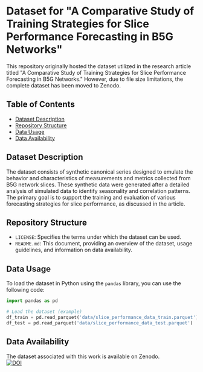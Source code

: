# Dataset for "A Comparative Study of Training Strategies for Slice Performance Forecasting in B5G Networks"

This repository originally hosted the dataset utilized in the research article titled "A Comparative Study of Training Strategies for Slice Performance Forecasting in B5G Networks." However, due to file size limitations, the complete dataset has been moved to Zenodo.

## Table of Contents

- [Dataset Description](#dataset-description)
- [Repository Structure](#repository-structure)
- [Data Usage](#data-usage)
- [Data Availability](#data-availability)

## Dataset Description

The dataset consists of synthetic canonical series designed to emulate the behavior and characteristics of measurements and metrics collected from B5G network slices. These synthetic data were generated after a detailed analysis of simulated data to identify seasonality and correlation patterns. The primary goal is to support the training and evaluation of various forecasting strategies for slice performance, as discussed in the article. 

## Repository Structure

- `LICENSE`: Specifies the terms under which the dataset can be used.
- `README.md`: This document, providing an overview of the dataset, usage guidelines, and information on data availability.

## Data Usage

To load the dataset in Python using the `pandas` library, you can use the following code:

```python
import pandas as pd

# Load the dataset (example)
df_train = pd.read_parquet('data/slice_performance_data_train.parquet')
df_test = pd.read_parquet('data/slice_performance_data_test.parquet')
```
## Data Availability

The dataset associated with this work is available on Zenodo.  
[![DOI](https://zenodo.org/badge/DOI/10.5281/zenodo.15125203.svg)](https://doi.org/10.5281/zenodo.15125203)

